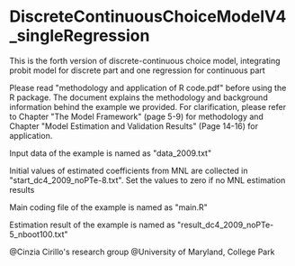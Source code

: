 # DiscreteContinuousChoiceModelV4_singleRegression
This is the forth version of discrete-continuous choice model, integrating probit model for discrete part and one regression for continuous part

Please read "methodology and application of R code.pdf" before using the R package. The document explains the methodology and background information behind the example we provided. For clarification, please refer to Chapter "The Model Framework" (page 5-9) for methodology and Chapter "Model Estimation and Validation Results" (Page 14-16) for application.

Input data of the example is named as "data_2009.txt"

Initial values of estimated coefficients from MNL are collected in "start_dc4_2009_noPTe-8.txt". Set the values to zero if no MNL estimation results

Main coding file of the example is named as "main.R"

Estimation result of the example is named as "result_dc4_2009_noPTe-5_nboot100.txt"

@Cinzia Cirillo's research group @University of Maryland, College Park
